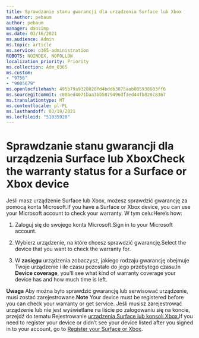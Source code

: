 ```yaml
---
title: Sprawdzanie stanu gwarancji dla urządzenia Surface lub Xbox
ms.author: pebaum
author: pebaum
manager: dansimp
ms.date: 03/16/2021
ms.audience: Admin
ms.topic: article
ms.service: o365-administration
ROBOTS: NOINDEX, NOFOLLOW
localization_priority: Priority
ms.collection: Adm_O365
ms.custom:
- "9756"
- "9005679"
ms.openlocfilehash: 495b79a9328028fd4bddb3875aab085938603ff6
ms.sourcegitcommit: c08bed4071baa3bb5879496df3ed44fb828c8367
ms.translationtype: MT
ms.contentlocale: pl-PL
ms.lasthandoff: 03/19/2021
ms.locfileid: "51035920"
---
```

# <a name="check-the-warranty-status-for-a-surface-or-xbox-device"></a><span data-ttu-id="d994f-102">Sprawdzanie stanu gwarancji dla urządzenia Surface lub Xbox</span><span class="sxs-lookup"><span data-stu-id="d994f-102">Check the warranty status for a Surface or Xbox device</span></span>

<span data-ttu-id="d994f-103">Jeśli masz urządzenie Surface lub Xbox, możesz sprawdzić gwarancję za pomocą konta Microsoft.</span><span class="sxs-lookup"><span data-stu-id="d994f-103">If you have a Surface or Xbox device, you can use your Microsoft account to check your warranty.</span></span> <span data-ttu-id="d994f-104">W tym celu:</span><span class="sxs-lookup"><span data-stu-id="d994f-104">Here’s how:</span></span>

1. <span data-ttu-id="d994f-105">Zaloguj się do swojego konta Microsoft.</span><span class="sxs-lookup"><span data-stu-id="d994f-105">Sign in to your Microsoft account.</span></span> 

1. <span data-ttu-id="d994f-106">Wybierz urządzenie, na które chcesz sprawdzić gwarancję.</span><span class="sxs-lookup"><span data-stu-id="d994f-106">Select the device that you want to check the warranty for.</span></span>

1. <span data-ttu-id="d994f-107">W **zasięgu** urządzenia zobaczysz, jakiego rodzaju gwarancję obejmuje Twoje urządzenie i ile czasu pozostało do jego przebytego czasu.</span><span class="sxs-lookup"><span data-stu-id="d994f-107">In **Device coverage**, you'll see what kind of warranty coverage your device has and how much time is left.</span></span>

<span data-ttu-id="d994f-108">**Uwaga** Aby można było sprawdzić gwarancję lub serwisować urządzenie, musi zostać zarejestrowane.</span><span class="sxs-lookup"><span data-stu-id="d994f-108">**Note** Your device must be registered before you can check your warranty or get service.</span></span> <span data-ttu-id="d994f-109">Jeśli musisz zarejestrować urządzenie lub nie jest wyświetlane na liście po zalogowaniu się na koncie, przejdź do tematu Rejestrowanie [urządzenia Surface lub konsoli Xbox.](https://support.microsoft.com/surface/register-your-surface-or-xbox-fd7d73f8-b0e6-c9fa-e83b-0b64652e2376)</span><span class="sxs-lookup"><span data-stu-id="d994f-109">If you need to register your device or didn’t see your device listed after you signed in to your account, go to [Register your Surface or Xbox](https://support.microsoft.com/surface/register-your-surface-or-xbox-fd7d73f8-b0e6-c9fa-e83b-0b64652e2376).</span></span>
